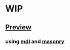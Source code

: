 # WIP

## [Preview](https://themestestsey.tumblr.com/)

### using [mdl](https://getmdl.io/components/) and [masonry](http://masonry.desandro.com/)

